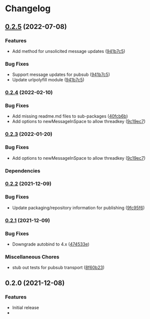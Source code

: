 # Changelog

## [0.2.5](https://github.com/googleworkspace/chat-framework-nodejs/compare/chat-sdk-v0.2.4...chat-sdk-v0.2.5) (2022-07-08)


### Features

* Add method for unsolicited message updates ([941b7c5](https://github.com/googleworkspace/chat-framework-nodejs/commit/941b7c51723577896fbbc8c02c7e671a503070cc))


### Bug Fixes

* Support message updates for pubsub ([941b7c5](https://github.com/googleworkspace/chat-framework-nodejs/commit/941b7c51723577896fbbc8c02c7e671a503070cc))
* Update urlpolyfill module ([941b7c5](https://github.com/googleworkspace/chat-framework-nodejs/commit/941b7c51723577896fbbc8c02c7e671a503070cc))

### [0.2.4](https://www.github.com/googleworkspace/chat-framework-nodejs/compare/chat-sdk-v0.2.2...chat-sdk-v0.2.4) (2022-02-10)


### Bug Fixes

* Add missing readme.md files to sub-packages ([40fcb6b](https://www.github.com/googleworkspace/chat-framework-nodejs/commit/40fcb6b5790a43a1de59379a8e23a1329ce1702f))
* Add options to newMessageInSpace to allow threadkey ([9c19ec7](https://www.github.com/googleworkspace/chat-framework-nodejs/commit/9c19ec78b3751c8f5e27ea75c9a7c57fd5302228))

### [0.2.3](https://github.com/googleworkspace/chat-framework-nodejs/compare/chat-sdk-v0.2.2...chat-sdk-v0.2.3) (2022-01-20)


### Bug Fixes

* Add options to newMessageInSpace to allow threadkey ([9c19ec7](https://github.com/googleworkspace/chat-framework-nodejs/commit/9c19ec78b3751c8f5e27ea75c9a7c57fd5302228))


### Dependencies



### [0.2.2](https://www.github.com/googleworkspace/chat-framework-nodejs/compare/chat-sdk-v0.2.1...chat-sdk-v0.2.2) (2021-12-09)


### Bug Fixes

* Update packaging/repository information for publishing ([9fc95f6](https://www.github.com/googleworkspace/chat-framework-nodejs/commit/9fc95f64ccee061e18dbfe972c50d76281d64a72))

### [0.2.1](https://www.github.com/googleworkspace/chat-framework-nodejs/compare/chat-sdk-v0.2.0...chat-sdk-v0.2.1) (2021-12-09)


### Bug Fixes

* Downgrade autobind to 4.x ([474533e](https://www.github.com/googleworkspace/chat-framework-nodejs/commit/474533e6e37c8e1360f683807939e79eb10f9b64))


### Miscellaneous Chores

* stub out tests for pubsub transport ([8f60b23](https://www.github.com/googleworkspace/chat-framework-nodejs/commit/8f60b230601b84984c54b6943dba19aa8be3c7c8))

## 0.2.0 (2021-12-08)


### Features

* Initial release
*
